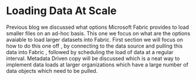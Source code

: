 #  Loading Data At Scale
Previous blog we discussed what options Microsoft Fabric provides to load smaller files on an ad-hoc basis. This one we focus on what are the options avaiable to load larger datasets into Fabric. First section we will focus on how to do this one off , by connecting to the data source and pulling this data into Fabric , followed by scheduling the load of data at a regular interval. Metadata Driven copy will be discussed which is a neat way to implement data loads at larger organizations which have a large number of data objects which need to be pulled.
